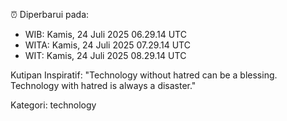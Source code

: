 ⏰ Diperbarui pada:
- WIB: Kamis, 24 Juli 2025 06.29.14 UTC
- WITA: Kamis, 24 Juli 2025 07.29.14 UTC
- WIT: Kamis, 24 Juli 2025 08.29.14 UTC

Kutipan Inspiratif:
"Technology without hatred can be a blessing. Technology with hatred is always a disaster."


Kategori: technology

